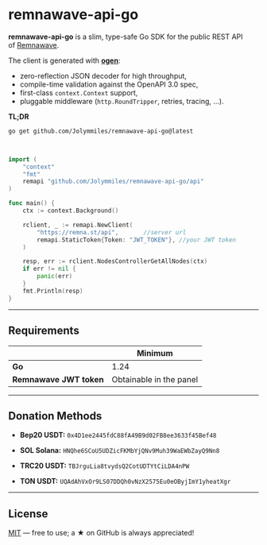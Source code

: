 # remnawave-api-go

**remnawave-api-go** is a slim, type-safe Go SDK for the public REST API  
of [Remnawave](https://remna.st/api).

The client is generated with [**ogen**](https://github.com/ogen-go/ogen):

* zero-reflection JSON decoder for high throughput,
* compile-time validation against the OpenAPI 3.0 spec,
* first-class `context.Context` support,
* pluggable middleware (`http.RoundTripper`, retries, tracing, …).

**TL;DR**

```bash
go get github.com/Jolymmiles/remnawave-api-go@latest
````

```go


import (
	"context"
	"fmt"
	remapi "github.com/Jolymmiles/remnawave-api-go/api"
)

func main() {
	ctx := context.Background()

	rclient, _ := remapi.NewClient(
		"https://remna.st/api",       //server url
		remapi.StaticToken{Token: "JWT_TOKEN"}, //your JWT token
	)

	resp, err := rclient.NodesControllerGetAllNodes(ctx)
	if err != nil {
		panic(err)
	}
	fmt.Println(resp)
}
```

---

## Requirements

|                         | Minimum                 |
|-------------------------|-------------------------|
| **Go**                  | 1.24                    |
| **Remnawave JWT token** | Obtainable in the panel |


---

## Donation Methods

- **Bep20 USDT:** `0x4D1ee2445fdC88fA49B9d02FB8ee3633f45Bef48`

- **SOL Solana:** `HNQhe6SCoU5UDZicFKMbYjQNv9Muh39WaEWbZayQ9Nn8`

- **TRC20 USDT:** `TBJrguLia8tvydsQ2CotUDTYtCiLDA4nPW`

- **TON USDT:** `UQAdAhVxOr9LS07DDQh0vNzX2575Eu0eOByjImY1yheatXgr`
---

## License

[MIT](LICENSE.MD) — free to use; a ★ on GitHub is always appreciated!


